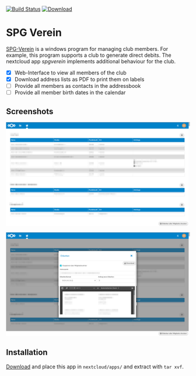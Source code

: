 [![Build Status](https://gitlab.com/schrieveslaach/nextcloud-spgverein-app/badges/master/build.svg)](https://gitlab.com/schrieveslaach/nextcloud-spgverein-app/pipelines)
[![Download](https://img.shields.io/badge/download-spgverein.tar.gz-blue.svg)](https://gitlab.com/schrieveslaach/nextcloud-spgverein-app/-/jobs/artifacts/master/raw/spgverein.tar.gz?job=package)

# SPG Verein

[SPG-Verein](https://spg-direkt.de/) is a windows program for managing club members. For example, this program supports a club to generate direct debits. The nextcloud app *spgverein* implements additional behaviour for the club. 

- [x] Web-Interface to view all members of the club
- [x] Download address lists as PDF to print them on labels
- [ ] Provide all members as contacts in the addressbook
- [ ] Provide all member birth dates in the calendar

## Screenshots

![Screenshot SPG Verein](assets/screenshot-01.png)

![Screenshot SPG Verein](assets/screenshot-02.png)

## Installation

[Download](https://gitlab.com/schrieveslaach/nextcloud-spgverein-app/-/jobs/artifacts/master/raw/spgverein.tar.gz?job=package) and place this app in `nextcloud/apps/` and extract with `tar xvf`.


